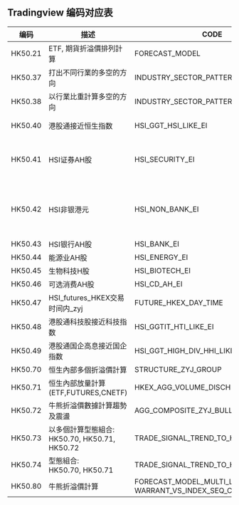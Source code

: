 ## Tradingview 编码对应表

| 编码 | 描述 | CODE | 晚上 | CODE | SIGNAL |
| --- | --- | --- | --- | --- | --- |
|HK50.21| ETF, 期貨折溢價排列計算 | FORECAST_MODEL |  |  | |
|HK50.37| 打出不同行業的多空的方向 | INDUSTRY_SECTOR_PATTERN |  |  | |
|HK50.38| 以行業比重計算多空的方向 | INDUSTRY_SECTOR_PATTERN_SUMMARY |  |  | |
|HK50.40| 港股通接近恒生指数 | HSI_GGT_HSI_LIKE_EI | 港股盤後 | US_PRE_MARKET | |
|HK50.41| HSI证券AH股 | HSI_SECURITY_EI | 美股 (CD, IT, 綜合) | US_MARKET_COMPOSITE | |
|HK50.42| HSI非银港元 | HSI_NON_BANK_EI | MCHI, FXI, YANG, YINN vs HXC | US_MARKET_ZGG_ETF | |
|HK50.43| HSI银行AH股 | HSI_BANK_EI | | | |
|HK50.44| 能源业AH股 | HSI_ENERGY_EI | | | |
|HK50.45| 生物科技H股 | HSI_BIOTECH_EI | | | |
|HK50.46| 可选消费AH股 | HSI_CD_AH_EI | | | |
|HK50.47| HSI_futures_HKEX交易时间内_zyj | FUTURE_HKEX_DAY_TIME | | | |
|HK50.48| 港股通科技股接近科技指数 | HSI_GGTIT_HTI_LIKE_EI | | | |
|HK50.49| 港股通国企高息接近国企指数 | HSI_GGT_HIGH_DIV_HHI_LIKE_E |I | | |
|HK50.70| 恒生內部多個折溢價計算 | STRUCTURE_ZYJ_GROUP | | | |
|HK50.71| 恒生內部放量計算(ETF,FUTURES,CNETF) | HKEX_AGG_VOLUME_DISCH | | | |
|HK50.72| 牛熊折溢價數據計算趨勢及震盪 | AGG_COMPOSITE_ZYJ_BULL_BEAR_PATTERN | | | |
|HK50.73| 以多個計算型態組合:  <br /> HK50.70, HK50.71, HK50.72 | TRADE_SIGNAL_TREND_TO_HOLD_ADV | | | TYPE_TREND_TO_HOLD_ADV |
|HK50.74| 型態組合:  <br /> HK50.70, HK50.71 | TRADE_SIGNAL_TREND_TO_HOLD_ADV | | | TYPE_TREND_TO_HOLD_ADV |
|HK50.80| 牛熊折溢價計算 | FORECAST_MODEL_MULTI_LOGIC <br /> WARRANT_VS_INDEX_SEQ_COMPARE | | | |

